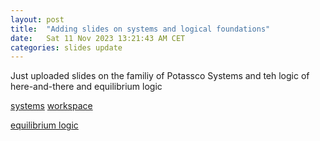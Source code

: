 ```yaml
---
layout: post
title:  "Adding slides on systems and logical foundations"
date:   Sat 11 Nov 2023 13:21:43 AM CET
categories: slides update
---
```

Just uploaded slides on the familiy of Potassco Systems and teh logic of here-and-there and equilibrium logic

  [systems](https://github.com/potassco-asp-course/course/releases/download/v1.19.0/systems.pdf)
  [workspace](/systems/)

  [equilibrium logic](https://github.com/potassco-asp-course/course/releases/download/v1.18.0/ht.pdf)
